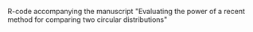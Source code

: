 R-code accompanying the manuscript "Evaluating the power of a recent method for comparing two circular distributions"
